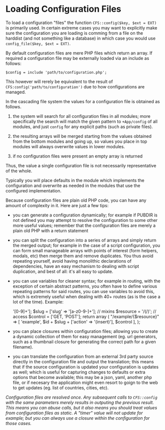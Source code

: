 Loading Configuration Files
===========================

To load a configuration "files" the function `CFS::config($key, $ext = EXT)` is
primarily used. In certain extreme cases you may want to explicitly make sure
the configuration you are loading is comming from a file on the harddist (and
not something like a database) in which case you would use
`config_file($key, $ext = EXT)`.

By default configuration files are mere PHP files which return an array. If
required a configuration file may be externally loaded via an include as
follows:

	$config = include 'path/to/configuration.php';

This however will rerely be equivalent to the result of
`CFS:config('path/to/configuration')` due to how configurations are managed.

In the cascading file system the values for a configuration file is obtained as
follows.

 1. the system will search for all configuration files in all modules; more
 specifically the search will match the given pattern to `+App/config` of all
 modules, and just `config` for any explicit paths (such as private files).

 2. the resulting arrays will be merged starting from the values obtained from
 the bottom modules and going up, so values you place in top modules will always
 overwrite values in lower modules.

 3. if no configuration files were present an empty array is returned

Thus, the value a single configuration file is not necessarily representative of
the whole.

Typically you will place defaults in the module which implements the
configuration and overwrite as needed in the modules that use the configured
implementation.

Because configuration files are plain old PHP code, you can have any amount of
complexity in it. Here are just a few tips:

 * you can generate a configuration dynamically; for example if PUBDIR is not
 defined you may attempt to resolve the configuration to some other more useful
 values; remember that the configuration files are merely a plain old PHP with
 a return statement

 * you can split the configuration into a series of arrays and simply return the
 merged output; for example in the case of a script configuration, you can form
 small manageable arrays with points of interest (form helpers, modals, etc)
 then merge them and remove duplicates. You thus avoid repeating yourself, avoid
 having monolithic declarations of dependencies, have an easy mechanism to
 dealing with script duplication, and best of all: it's all easy to update.

 * you can use variables for cleaner syntax; for example in routing, with the
 exception of certain abstract patterns, you often have to define various
 repeating patterns for said routes, you can use variables to avoid this, which
 is extremely useful when dealing with 40+ routes (as is the case a lot of the
 time). Example:

	<?php

	// segments
	$id = ['id' => '[0-9]+'];
	$slug = ['slug' => '[a-z0-9-]+'];

	// mixins
	$resource = '<id>/<slug>(/<action>)';

	// access
	$control = ['GET, 'POST'];

	return array
		(
			"/example/{$resource}"
				=> [ 'example', $id + $slug + ['action' => '(insert)'], $control ],
		);

 * you can place closures within configuration files; allowing you to create
 a dynamic collection of them for easy management (eg. url generators, such as a
 thumbnail closure for generating the correct path for a given filename).

 * you can translate the configuration from an external 3rd party source
 directly in the configuration file and output the translation; this means that
 if the source configuration is updated your configuration is updates as well;
 which is useful for capturing changes to defaults or extra options that become
 available; this may be a json, yaml, another php file, or if necesary the
 application might even resort to goign to the web to get updates (eg. list of
 countries, cities, etc).

*Configuration files are resolved once. Any subsequent calls to `CFS::config`
with the same parameters merely results in outputing the previous result. This
means you can abuse calls, but it also means you should treat values from
configuration files as static. A "timer" value will not update for example; but
you can always use a closure within the configuration for those cases.*
